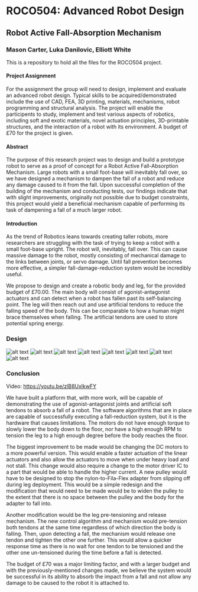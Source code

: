 # ROCO504: Advanced Robot Design
## Robot Active Fall-Absorption Mechanism
### Mason Carter, Luka Danilovic, Elliott White

This is a repository to hold all the files for the ROCO504 project.

#### Project Assignment
For the assignment the group will need to design, implement and evaluate an advanced robot
design. Typical skills to be acquired/demonstrated include the use of CAD, FEA, 3D printing,
materials, mechanisms, robot programming and structural analysis. The project will enable the participents to
study, implement and test various aspects of robotics, including soft and exotic materials, novel
actuation principles, 3D-printable structures, and the interaction of a robot with its environment. 
A budget of £70 for the project is given.

#### Abstract
The purpose of this research project was to design and build a prototype robot to serve as a proof of concept for a Robot Active Fall-Absorption Mechanism. Large robots with a small foot-base will inevitably fall over, so we have designed a mechanism to dampen the fall of a robot and reduce any damage caused to it from the fall. Upon successful completion of the building of the mechanism and conducting tests, our findings indicate that with slight improvements, originally not possible due to budget constraints, this project would yield a beneficial mechanism capable of performing its task of dampening a fall of a much larger robot.

#### Introduction
As the trend of Robotics leans towards creating taller robots, more researchers are struggling with the task of trying to keep a robot with a small foot-base upright. The robot will, inevitably, fall over. This can cause massive damage to the robot, mostly consisting of mechanical damage to the links between joints, or servo damage. Until fall prevention becomes more effective, a simpler fall-damage-reduction system would be incredibly useful. 

We propose to design and create a robotic body and leg, for the provided budget of £70.00. The main body will consist of agonist-antagonist actuators and can detect when a robot has fallen past its self-balancing point. The leg will then reach out and use artificial tendons to reduce the falling speed of the body. This can be comparable to how a human might brace themselves when falling. The artificial tendons are used to store potential spring energy. 


### Design
![alt text](https://github.com/ElliWhite/ROCO504/blob/master/Renders/Main.png)
![alt text](https://github.com/ElliWhite/ROCO504/blob/master/Renders/Side.png)
![alt text](https://github.com/ElliWhite/ROCO504/blob/master/Renders/Main_with_leg.png)
![alt text](https://github.com/ElliWhite/ROCO504/blob/master/Photos/MAIN_BODY.jpg)
![alt text](https://github.com/ElliWhite/ROCO504/blob/master/Photos/IMG_20190102_153236.jpg)
![alt text](https://github.com/ElliWhite/ROCO504/blob/master/Photos/IMG_20190105_160925.jpg)
![alt text](https://github.com/ElliWhite/ROCO504/blob/master/Photos/IMG_20190105_160858.jpg)
![alt text](https://github.com/ElliWhite/ROCO504/blob/master/Photos/IMG_20190105_160833.jpg)

### Conclusion
Video: https://youtu.be/zlB8UxlkwFY

We have built a platform that, with more work, will be capable of demonstrating the use of agonist-antagonist joints and artificial soft tendons to absorb a fall of a robot. The software algorithms that are in place are capable of successfully executing a fall-reduction system, but it is the hardware that causes limitations. The motors do not have enough torque to slowly lower the body down to the floor, nor have a high enough RPM to tension the leg to a high enough degree before the body reaches the floor. 

The biggest improvement to be made would be changing the DC motors to a more powerful version. This would enable a faster actuation of the linear actuators and also allow the actuators to move when under heavy load and not stall. This change would also require a change to the motor driver IC to a part that would be able to handle the higher current.
A new pulley would have to be designed to stop the nylon-to-Fila-Flex adapter from slipping off during leg deployment. This would be a simple redesign and the modification that would need to be made would be to widen the pulley to the extent that there is no space between the pulley and the body for the adapter to fall into.

Another modification would be the leg pre-tensioning and release mechanism. The new control algorithm and mechanism would pre-tension both tendons at the same time regardless of which direction the body is falling. Then, upon detecting a fall, the mechanism would release one tendon and tighten the other one further. This would allow a quicker response time as there is no wait for one tendon to be tensioned and the other one un-tensioned during the time before a fall is detected.

The budget of £70 was a major limiting factor, and with a larger budget and with the previously-mentioned changes made, we believe the system would be successful in its ability to absorb the impact from a fall and not allow any damage to be caused to the robot it is attached to.
